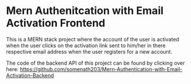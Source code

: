 # Mern Authenitcation with Email Activation Frontend

This is a MERN stack project where the account of the user is activated when the user clicks on the activation link sent to him/her in there respective email address when the user registers for a new account.

The code of the backend API of this project can be found by clicking over here: https://github.com/somenath203/Mern-Authentication-with-Email-Activation-Backend
